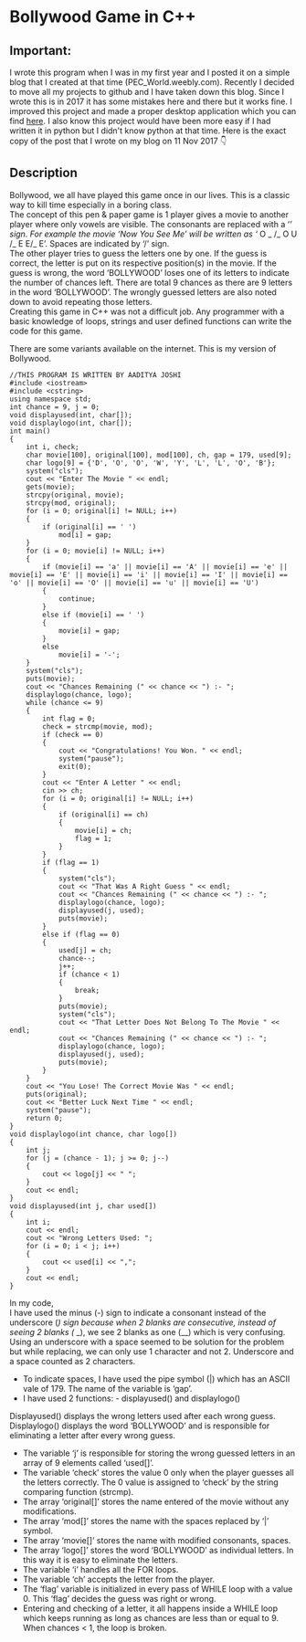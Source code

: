 # Bollywood Game in C++
## Important:
I wrote this program when I was in my first year and I posted it on a simple blog that I created at that time (PEC_World.weebly.com). Recently I decided to move all my projects to github and I have taken down this blog. Since I wrote this is in 2017 it has some mistakes here and there but it works fine. I improved this project and made a proper desktop application which you can find [here](https://github.com/Aadityajoshi151/Bollywood). I also know this project would have been more easy if I had written it in python but I didn't know python at that time. Here is the exact copy of the post that I wrote on my blog on 11 Nov 2017 👇

## Description
Bollywood, we all have played this game once in our lives. This is a classic way to kill time especially in a boring class.  
The concept of this pen & paper game is 1 player gives a movie to another player where only vowels are visible. The consonants are replaced with a ‘_’ sign. For example the movie ‘Now You See Me’ will be written as ‘_ O _ /_ O U /_ E E/_ E’. Spaces are indicated by ‘/’ sign.  
The other player tries to guess the letters one by one. If the guess is correct, the letter is put on its respective position(s) in the movie. If the guess is wrong, the word ‘BOLLYWOOD’ loses one of its letters to indicate the number of chances left. There are total 9 chances as there are 9 letters in the word ‘BOLLYWOOD’. The wrongly guessed letters are also noted down to avoid repeating those letters.  
Creating this game in C++ was not a difficult job. Any programmer with a basic knowledge of loops, strings and user defined functions can write the code for this game.  
  
There are some variants available on the internet. This is my version of Bollywood.

    
   
    //THIS PROGRAM IS WRITTEN BY AADITYA JOSHI
	#include <iostream>
	#include <cstring>
	using namespace std;
	int chance = 9, j = 0;
	void displayused(int, char[]);
	void displaylogo(int, char[]);
	int main()
	{
	    int i, check;
	    char movie[100], original[100], mod[100], ch, gap = 179, used[9];
	    char logo[9] = {'D', 'O', 'O', 'W', 'Y', 'L', 'L', 'O', 'B'};
	    system("cls");
	    cout << "Enter The Movie " << endl;
	    gets(movie);
	    strcpy(original, movie);
	    strcpy(mod, original);
	    for (i = 0; original[i] != NULL; i++)
	    {
	        if (original[i] == ' ')
	            mod[i] = gap;
	    }
	    for (i = 0; movie[i] != NULL; i++)
	    {
	        if (movie[i] == 'a' || movie[i] == 'A' || movie[i] == 'e' || movie[i] == 'E' || movie[i] == 'i' || movie[i] == 'I' || movie[i] == 'o' || movie[i] == 'O' || movie[i] == 'u' || movie[i] == 'U')
	        {
	            continue;
	        }
	        else if (movie[i] == ' ')
	        {
	            movie[i] = gap;
	        }
	        else
	            movie[i] = '-';
	    }
	    system("cls");
	    puts(movie);
	    cout << "Chances Remaining (" << chance << ") :- ";
	    displaylogo(chance, logo);
	    while (chance <= 9)
	    {
	        int flag = 0;
	        check = strcmp(movie, mod);
	        if (check == 0)
	        {
	            cout << "Congratulations! You Won. " << endl;
	            system("pause");
	            exit(0);
	        }
	        cout << "Enter A Letter " << endl;
	        cin >> ch;
	        for (i = 0; original[i] != NULL; i++)
	        {
	            if (original[i] == ch)
	            {
	                movie[i] = ch;
	                flag = 1;
	            }
	        }
	        if (flag == 1)
	        {
	            system("cls");
	            cout << "That Was A Right Guess " << endl;
	            cout << "Chances Remaining (" << chance << ") :- ";
	            displaylogo(chance, logo);
	            displayused(j, used);
	            puts(movie);
	        }
	        else if (flag == 0)
	        {
	            used[j] = ch;
	            chance--;
	            j++;
	            if (chance < 1)
	            {
	                break;
	            }
	            puts(movie);
	            system("cls");
	            cout << "That Letter Does Not Belong To The Movie " << endl;
	            cout << "Chances Remaining (" << chance << ") :- ";
	            displaylogo(chance, logo);
	            displayused(j, used);
	            puts(movie);
	        }
	    }
	    cout << "You Lose! The Correct Movie Was " << endl;
	    puts(original);
	    cout << "Better Luck Next Time " << endl;
	    system("pause");
	    return 0;
	}
	void displaylogo(int chance, char logo[])
	{
	    int j;
	    for (j = (chance - 1); j >= 0; j--)
	    {
	        cout << logo[j] << " ";
	    }
	    cout << endl;
	}
	void displayused(int j, char used[])
	{
	    int i;
	    cout << endl;
	    cout << "Wrong Letters Used: ";
	    for (i = 0; i < j; i++)
	    {
	        cout << used[i] << ",";
	    }
	    cout << endl;
	}
In my code,  
I have used the minus (-) sign to indicate a consonant instead of the underscore (_) sign because when 2 blanks are consecutive, instead of seeing 2 blanks (_ _), we see 2 blanks as one (__) which is very confusing. Using an underscore with a space seemed to be solution for the problem but while replacing, we can only use 1 character and not 2. Underscore and a space counted as 2 characters.

-   To indicate spaces, I have used the pipe symbol (|) which has an ASCII vale of 179. The name of the variable is ‘gap’.
-   I have used 2 functions: - displayused() and displaylogo()

Displayused() displays the wrong letters used after each wrong guess.  
Displaylogo() displays the word ‘BOLLYWOOD’ and is responsible for eliminating a letter after every wrong guess.

-   The variable ‘j’ is responsible for storing the wrong guessed letters in an array of 9 elements called ‘used[]’.
-   The variable ‘check’ stores the value 0 only when the player guesses all the letters correctly. The 0 value is assigned to ‘check’ by the string comparing function (strcmp).
-   The array ‘original[]’ stores the name entered of the movie without any modifications.
-   The array ‘mod[]’ stores the name with the spaces replaced by ‘|’ symbol.
-   The array ‘movie[]’ stores the name with modified consonants, spaces.
-   The array ‘logo[]’ stores the word ‘BOLLYWOOD’ as individual letters. In this way it is easy to eliminate the letters.
-   The variable ‘i’ handles all the FOR loops.
-   The variable ‘ch’ accepts the letter from the player.
-   The ‘flag’ variable is initialized in every pass of WHILE loop with a value 0. This ‘flag’ decides the guess was right or wrong.
-   Entering and checking of a letter, it all happens inside a WHILE loop which keeps running as long as chances are less than or equal to 9. When chances < 1, the loop is broken.
